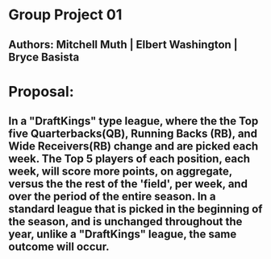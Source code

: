 # __Group Project 01__
## __Authors__: Mitchell Muth | Elbert Washington | Bryce Basista
# __Proposal:__ 
## In a "DraftKings" type league, where the the Top five Quarterbacks(QB), Running Backs (RB), and Wide Receivers(RB) change and are picked each week. The Top 5 players of each position, each week, will score more points, on aggregate, versus the the rest of the 'field', per week, and over the period of the entire season. In a standard league that is picked in the beginning of the season, and is unchanged throughout the year, unlike a "DraftKings" league, the same outcome will occur.